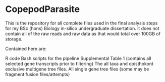 # CopepodParasite
This is the repository for all complete files used in the final analysis steps for my BSc (hons) Biology in-silico undergraduate dissertation. it does not contain all of the raw reads and raw data as that would total over 100GB of storage. 

Contained here are:

R code
Bash scripts for the pipeline
Supplemental Table 1 (contains all selected gene transcripts prior to filtering)
The all taxa and opisthokont exclusive multigene tree files.
All single gene tree files (some may be fragment fusion files/attempts)

